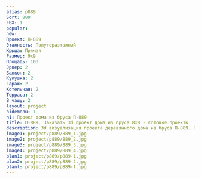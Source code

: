 ```yaml
---
alias: p889
Sort: 889
FBX: 1
popular: 
new: 
Проект: П-889
Этажность: Полутораэтажный
Крыша: Прямая
Размер: 9х9
Площадь: 103
Эркер: 2
Балкон: 2
Кукушка: 2
Гараж: 2
Котельная: 2
Терраса: 2
В чашу: 2
layout: project
hidemenu: 1
h1: Проект дома из бруса П-889
title: П-889. Заказать 3d проект дома из бруса 8х8 - готовые проекты
description: 3d визуализация проекта деревянного дома из бруса П-889. Площадь 103 м2, размер 8х8. Вы можете внести любые изменения в проект.
image1: project/p889/889_1.jpg
image2: project/p889/889_2.jpg
image3: project/p889/889_3.jpg
image4: project/p889/889_4.jpg
plan1: project/p889/p889-1.jpg
plan2: project/p889/p889-2.jpg
planl: project/p889/p889-f.jpg
---
```

